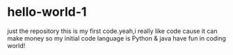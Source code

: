 # hello-world-1
just the repository 
this is my first code.yeah,i really like code cause 
it can make money
so my initial code language is Python & java
have fun in coding world!
